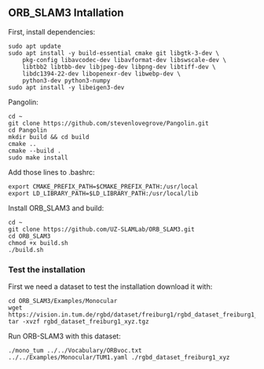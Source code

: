 ## ORB_SLAM3 Intallation

First, install dependencies:
```
sudo apt update
sudo apt install -y build-essential cmake git libgtk-3-dev \
    pkg-config libavcodec-dev libavformat-dev libswscale-dev \
    libtbb2 libtbb-dev libjpeg-dev libpng-dev libtiff-dev \
    libdc1394-22-dev libopenexr-dev libwebp-dev \
    python3-dev python3-numpy
sudo apt install -y libeigen3-dev
```

Pangolin:
```
cd ~
git clone https://github.com/stevenlovegrove/Pangolin.git
cd Pangolin
mkdir build && cd build
cmake ..
cmake --build .
sudo make install
```

Add those lines to .bashrc:
```
export CMAKE_PREFIX_PATH=$CMAKE_PREFIX_PATH:/usr/local
export LD_LIBRARY_PATH=$LD_LIBRARY_PATH:/usr/local/lib
```

Install ORB_SLAM3 and build:
```
cd ~
git clone https://github.com/UZ-SLAMLab/ORB_SLAM3.git
cd ORB_SLAM3
chmod +x build.sh
./build.sh
```


### Test the installation

First we need a dataset to test the installation download it with:

```
cd ORB_SLAM3/Examples/Monocular
wget https://vision.in.tum.de/rgbd/dataset/freiburg1/rgbd_dataset_freiburg1_xyz.tgz
tar -xvzf rgbd_dataset_freiburg1_xyz.tgz
```

Run ORB-SLAM3 with this dataset:
```
./mono_tum ../../Vocabulary/ORBvoc.txt ../../Examples/Monocular/TUM1.yaml ./rgbd_dataset_freiburg1_xyz

```
